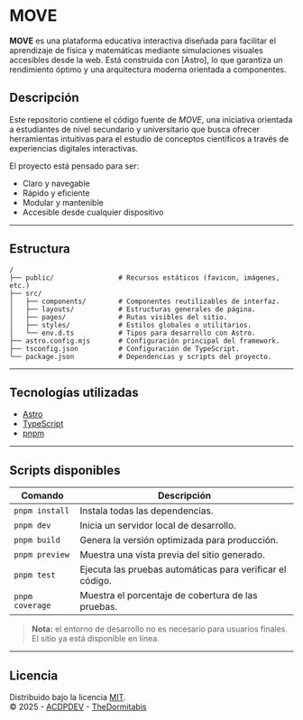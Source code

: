 # MOVE 

**MOVE** es una plataforma educativa interactiva diseñada para facilitar el aprendizaje de física y matemáticas mediante simulaciones visuales accesibles desde la web. Está construida con [Astro], lo que garantiza un rendimiento óptimo y una arquitectura moderna orientada a componentes.


## Descripción

Este repositorio contiene el código fuente de *MOVE*, una iniciativa orientada a estudiantes de nivel secundario y universitario que busca ofrecer herramientas intuitivas para el estudio de conceptos científicos a través de experiencias digitales interactivas.

El proyecto está pensado para ser:

- Claro y navegable
- Rápido y eficiente
- Modular y mantenible
- Accesible desde cualquier dispositivo

---

## Estructura

```text
/
├── public/                # Recursos estáticos (favicon, imágenes, etc.)
├── src/
│   ├── components/        # Componentes reutilizables de interfaz.
│   ├── layouts/           # Estructuras generales de página.
│   ├── pages/             # Rutas visibles del sitio.
│   ├── styles/            # Estilos globales o utilitarios.
│   └── env.d.ts           # Tipos para desarrollo con Astro.
├── astro.config.mjs       # Configuración principal del framework.
├── tsconfig.json          # Configuración de TypeScript.
└── package.json           # Dependencias y scripts del proyecto.
```

---

## Tecnologías utilizadas

- [Astro](https://astro.build)
- [TypeScript](https://www.typescriptlang.org/)
- [pnpm](https://pnpm.io/)

---

## Scripts disponibles

| Comando         | Descripción                                                   |
|-----------------|---------------------------------------------------------------|
| `pnpm install`  | Instala todas las dependencias.                               |
| `pnpm dev`      | Inicia un servidor local de desarrollo.                       |
| `pnpm build`    | Genera la versión optimizada para producción.                 |
| `pnpm preview`  | Muestra una vista previa del sitio generado.                  |
| `pnpm test`     | Ejecuta las pruebas automáticas para verificar el código.     |
| `pnpm coverage` | Muestra el porcentaje de cobertura de las pruebas.            |

> **Nota:** el entorno de desarrollo no es necesario para usuarios finales. El sitio ya está disponible en línea.
---

## Licencia

Distribuido bajo la licencia [MIT](LICENSE).  
© 2025 - [ACDPDEV](https://github.com/ACDPDEV) - [TheDormitabis](https://github.com/TheDormitabis)
